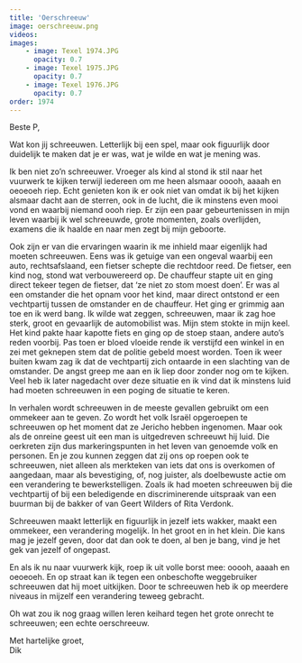 ```yaml
---
title: 'Oerschreeuw'
image: oerschreeuw.png
videos:
images:
    - image: Texel 1974.JPG
      opacity: 0.7
    - image: Texel 1975.JPG
      opacity: 0.7
    - image: Texel 1976.JPG
      opacity: 0.7
order: 1974
---
```



Beste P,

Wat kon jij schreeuwen. Letterlijk bij een spel, maar ook figuurlijk door duidelijk te maken dat je er was, wat je wilde en wat je mening was.

Ik ben niet zo’n schreeuwer. Vroeger als kind al stond ik stil naar het vuurwerk te kijken terwijl iedereen om me heen alsmaar ooooh, aaaah en oeoeoeh riep. Echt genieten kon ik er ook niet van omdat ik bij het kijken alsmaar dacht aan de sterren, ook in de lucht, die ik minstens even mooi vond en waarbij niemand oooh riep. Er zijn een paar gebeurtenissen in mijn leven waarbij ik wel schreeuwde, grote momenten, zoals overlijden, examens die ik haalde en naar men zegt bij mijn geboorte. 

Ook zijn er van die ervaringen waarin ik me inhield maar eigenlijk had moeten schreeuwen. Eens was ik getuige van een ongeval waarbij een auto, rechtsafslaand, een fietser schepte die rechtdoor reed. De fietser, een kind nog, stond wat verbouwereerd op. De chauffeur stapte uit en ging direct tekeer tegen de fietser, dat ‘ze niet zo stom moest doen’. Er was al een omstander die het opnam voor het kind, maar direct ontstond er een vechtpartij tussen de omstander en de chauffeur. Het ging er grimmig aan toe en ik werd bang. Ik wilde wat zeggen, schreeuwen, maar ik zag hoe sterk, groot en gevaarlijk de automobilist was. Mijn stem stokte in mijn keel. Het kind pakte haar kapotte fiets en ging op de stoep staan, andere auto’s reden voorbij. Pas toen er bloed vloeide rende ik verstijfd een winkel in en zei met geknepen stem dat de politie gebeld moest worden. Toen ik weer buiten kwam zag ik dat de vechtpartij zich ontaarde in een slachting van de omstander. De angst greep me aan en ik liep door zonder nog om te kijken. Veel heb ik later nagedacht over deze situatie en ik vind dat ik minstens luid had moeten schreeuwen in een poging de situatie te keren.

In verhalen wordt schreeuwen in de meeste gevallen gebruikt om een ommekeer aan te geven. Zo wordt het volk Israël opgeroepen te schreeuwen op het moment dat ze Jericho hebben ingenomen. Maar ook als de onreine geest uit een man is uitgedreven schreeuwt hij luid. Die oerkreten zijn dus markeringspunten in het leven van genoemde volk en personen. En je zou kunnen zeggen dat zij ons op roepen ook te schreeuwen, niet alleen als merkteken van iets dat ons is overkomen of aangedaan, maar als bevestiging, of, nog juister, als doelbewuste actie om een verandering te bewerkstelligen. Zoals ik had moeten schreeuwen bij die vechtpartij of bij een beledigende en discriminerende uitspraak van een buurman bij de bakker of van Geert Wilders of Rita Verdonk.

Schreeuwen maakt letterlijk en figuurlijk in jezelf iets wakker, maakt een ommekeer, een verandering mogelijk. In het groot en in het klein. Die kans mag je jezelf geven, door dat dan ook te doen, al ben je bang, vind je het gek van jezelf of ongepast.

En als ik nu naar vuurwerk kijk, roep ik uit volle borst mee: ooooh, aaaah en oeoeoeh. En op straat kan ik tegen een onbeschofte weggebruiker schreeuwen dat hij moet uitkijken. Door te schreeuwen heb ik op meerdere niveaus in mijzelf een verandering teweeg gebracht. 

Oh wat zou ik nog graag willen leren keihard tegen het grote onrecht te schreeuwen; een echte oerschreeuw.

Met hartelijke groet,<br/>
Dik
